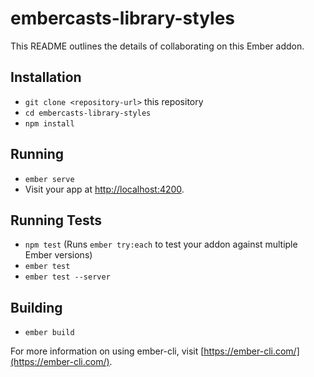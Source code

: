 # embercasts-library-styles

This README outlines the details of collaborating on this Ember addon.

## Installation

* `git clone <repository-url>` this repository
* `cd embercasts-library-styles`
* `npm install`

## Running

* `ember serve`
* Visit your app at [http://localhost:4200](http://localhost:4200).

## Running Tests

* `npm test` (Runs `ember try:each` to test your addon against multiple Ember versions)
* `ember test`
* `ember test --server`

## Building

* `ember build`

For more information on using ember-cli, visit [https://ember-cli.com/](https://ember-cli.com/).
